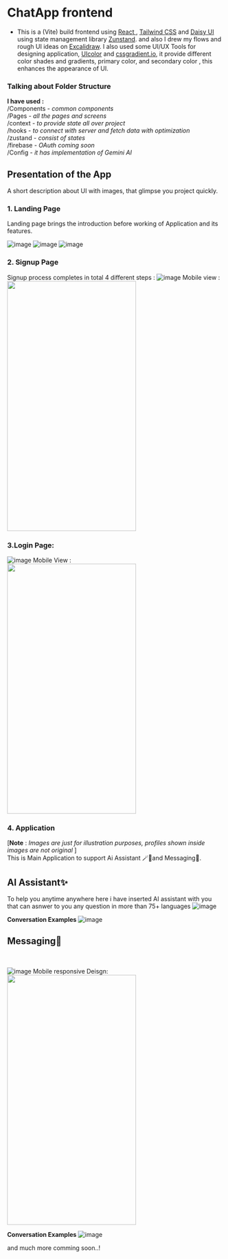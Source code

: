 # ChatApp frontend
- This is a (Vite) build frontend using <a href="https://react.dev/">React </a>, <a href="https://tailwindcss.com/">Tailwind CSS</a> and <a href="https://daisyui.com/">Daisy UI</a> using state management library <a href="https://zustand-demo.pmnd.rs/">Zunstand</a>. and also I drew my flows and rough UI ideas on <a href="https://excalidraw.com/">Excalidraw</a>. I also used some UI/UX Tools  for designing application, <a href="https://uicolors.app/create">UIcolor</a> and <a href="https://cssgradient.io/">cssgradient.io</a>, it provide different color shades and gradients, primary color, and secondary color , this enhances the appearance of UI.

### Talking about Folder Structure
**I have used :**<br>
/Components - *common components*<br>
/Pages - *all the pages and screens*<br>
/context - *to provide state all over project*<br>
/hooks - *to connect with server and fetch data with optimization*<br>
/zustand - *consist of states*<br>
/firebase - *OAuth coming soon*<br>
/Config - *it has implementation of Gemini AI*<br>

## Presentation of the App
A short description about UI with images, that glimpse you project quickly.

### 1. Landing Page
Landing page brings the introduction before working of Application and its features.

![image](https://github.com/Prathamesh18X/ChatApp/assets/109477390/457d23cf-df0b-4b1f-ba40-32f242f74a77)
![image](https://github.com/Prathamesh18X/ChatApp/assets/109477390/16f63a77-2efb-4906-9ff7-5656b7f52e27)
![image](https://github.com/Prathamesh18X/ChatApp/assets/109477390/2971fe2e-5529-4623-9f20-199abcda9063)

### 2. Signup Page
Signup process completes in total 4 different steps : 
![image](https://github.com/Prathamesh18X/ChatApp/assets/109477390/ea9243f7-5986-4f35-825a-b124ac6a8273)
Mobile view :<br/>
<img src="https://github.com/Prathamesh18X/ChatApp/assets/109477390/1398c273-21a5-4863-8ea7-810b102f97f0" style="width: 300px; height: 580px;">

### 3.Login Page:
![image](https://github.com/Prathamesh18X/ChatApp/assets/109477390/475f4435-66c8-4d1b-a01a-a139882da03d)
Mobile View :<br/>
<img src="https://github.com/Prathamesh18X/ChatApp/assets/109477390/07f4b3dd-95a7-415e-a32b-0dea5232a079" style="width: 300px; height: 580px;">

### 4. Application 
[**Note** : *Images are just for illustration purposes, profiles shown inside images are not original* ]<br>
This is Main Application to support Ai Assistant 🪄💫and Messaging💬.

## AI Assistant✨
To help you anytime anywhere here i have inserted AI assistant with you that can asnwer to you any question in more than 75+ languages
![image](https://github.com/Prathamesh18X/ChatApp/assets/109477390/89865bb4-f3e1-4e45-b0b7-a01d8234b2c7)

**Conversation Examples**
![image](https://github.com/Prathamesh18X/ChatApp/assets/109477390/a0853daa-f27d-46cb-9a54-77026152a29c)

## Messaging💬

<br />

![image](https://github.com/Prathamesh18X/ChatApp/assets/109477390/5fcc2532-e95f-4b19-9e0f-f26cabe9885f)
Mobile responsive Deisgn:<br/>
<img src="https://github.com/Prathamesh18X/ChatApp/assets/109477390/41ed4e9d-d1cf-4faa-bd88-8a7628d5217f" style="width: 300px; height: 580px;">

**Conversation Examples**
![image](https://github.com/Prathamesh18X/ChatApp/assets/109477390/671bc809-e525-4b01-a049-f11d5fd3c511)



and much more comming soon..!
